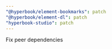 ```yaml
---
"@hyperbook/element-bookmarks": patch
"@hyperbook/element-dl": patch
"hyperbook-studio": patch
---
```


Fix peer dependencies
